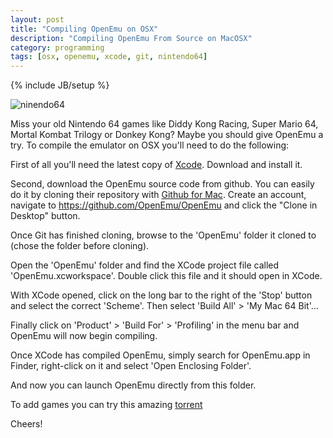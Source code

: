 ```yaml
---
layout: post
title: "Compiling OpenEmu on OSX"
description: "Compiling OpenEmu From Source on MacOSX"
category: programming
tags: [osx, openemu, xcode, git, nintendo64]
---
```

{% include JB/setup %}

![ninendo64](https://dl.dropboxusercontent.com/u/5666518/pic-pref-th.png)

Miss your old Nintendo 64 games like Diddy Kong Racing, Super Mario 64, Mortal Kombat Trilogy or Donkey Kong? Maybe you should give OpenEmu a try. To compile the emulator on OSX you'll need to do the following:

First of all you'll need the latest copy of [Xcode](https://itunes.apple.com/gb/app/xcode/id497799835). Download and install it.

Second, download the OpenEmu source code from github. You can easily do it by cloning their repository with [Github for Mac](http://mac.github.com/). Create an account, navigate to https://github.com/OpenEmu/OpenEmu and click the "Clone in Desktop" button. 

Once Git has finished cloning, browse to the 'OpenEmu' folder it cloned to (chose the folder before cloning).

Open the 'OpenEmu' folder and find the XCode project file called 'OpenEmu.xcworkspace'. Double click this file and it should open in XCode.

With XCode opened, click on the long bar to the right of the 'Stop' button and select the correct 'Scheme'. Then select 'Build All' > 'My Mac 64 Bit'...

Finally click on 'Product' > 'Build For' > 'Profiling' in the menu bar and OpenEmu will now begin compiling.

Once XCode has compiled OpenEmu, simply search for OpenEmu.app in Finder, right-click on it and select 'Open Enclosing Folder'.

And now you can launch OpenEmu directly from this folder.

To add games you can try this amazing [torrent](http://www.mac-torrents.com/torrents.php?mode=details&id=5065d47f92da2d5a03e3820b9a2519c4d4199830)

Cheers! 

